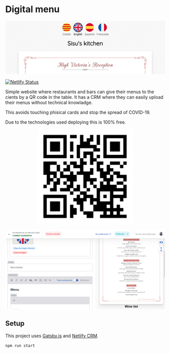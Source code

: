 # Digital menu

![Screenshot preview](/screenshot.png)

[![Netlify Status](https://api.netlify.com/api/v1/badges/8dafb065-2929-4f07-8128-2d8024147d87/deploy-status)](https://app.netlify.com/sites/lacuina-carta/deploys)

Simple website where restaurants and bars can give their menus to the cients by a QR code in the table. It has a CRM where they can easily upload their menus without technical knowladge.

This avoids touching phisical cards and stop the spread of COVID-19.

Due to the technologies used deploying this is 100% free.

<p align="center"><img src="/qr.jpeg" width="300px"></p>

![Screenshot admin preview](/screenshot-admin.png)

## Setup

This project uses [Gatsby.js](https://www.gatsbyjs.org/) and [Netlify CRM](https://www.netlifycms.org/).

```bash
npm run start
```

